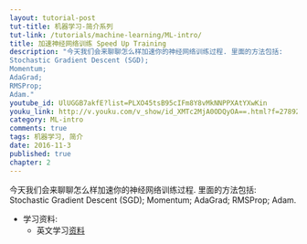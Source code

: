 ```yaml
---
layout: tutorial-post
tut-title: 机器学习-简介系列
tut-link: /tutorials/machine-learning/ML-intro/
title: 加速神经网络训练 Speed Up Training
description: "今天我们会来聊聊怎么样加速你的神经网络训练过程. 里面的方法包括: 
Stochastic Gradient Descent (SGD);
Momentum;
AdaGrad;
RMSProp;
Adam."
youtube_id: UlUGGB7akfE?list=PLXO45tsB95cIFm8Y8vMkNNPPXAtYXwKin
youku_link: http://v.youku.com/v_show/id_XMTc2MjA0ODQyOA==.html?f=27892935&o=1
category: ML-intro
comments: true
tags: 机器学习, 简介
date: 2016-11-3
published: true
chapter: 2
---
```


今天我们会来聊聊怎么样加速你的神经网络训练过程.
里面的方法包括: 
Stochastic Gradient Descent (SGD);
Momentum;
AdaGrad;
RMSProp;
Adam.

* 学习资料: 
  * 英文学习[资料](http://sebastianruder.com/optimizing-gradient-descent/)
